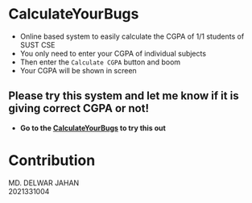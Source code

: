 # CalculateYourBugs
- Online based system to easily calculate the CGPA of 1/1 students of SUST CSE
- You only need to enter your CGPA of individual subjects
- Then enter the `Calculate CGPA` button and boom
- Your CGPA will be shown in screen

## Please try this system and let me know if it is giving correct CGPA or not!
- **Go to the [CalculateYourBugs](https://calculate-your-bugs.netlify.app/) to try this out**

# Contribution
MD. DELWAR JAHAN  
2021331004
